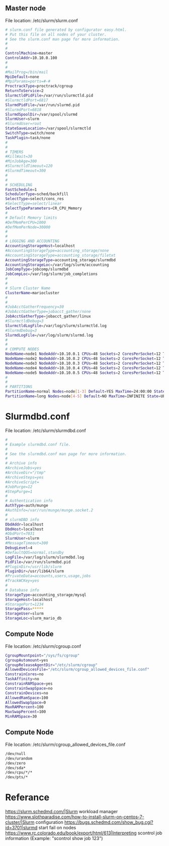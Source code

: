 ## Master node
File location: /etc/slurm/slurm.conf
```` bash
# slurm.conf file generated by configurator easy.html.
# Put this file on all nodes of your cluster.
# See the slurm.conf man page for more information.
#
#
ControlMachine=master
ControlAddr=10.10.0.100
#
# 
#MailProg=/bin/mail 
MpiDefault=none
#MpiParams=ports=#-# 
ProctrackType=proctrack/cgroup
ReturnToService=2
SlurmctldPidFile=/var/run/slurmctld.pid
#SlurmctldPort=6817 
SlurmdPidFile=/var/run/slurmd.pid
#SlurmdPort=6818 
SlurmdSpoolDir=/var/spool/slurmd
SlurmUser=slurm
#SlurmdUser=root 
StateSaveLocation=/var/spool/slurmctld
SwitchType=switch/none
TaskPlugin=task/none
# 
# 
# TIMERS 
#KillWait=30 
#MinJobAge=300 
#SlurmctldTimeout=120 
#SlurmdTimeout=300 
# 
# 
# SCHEDULING 
FastSchedule=1
SchedulerType=sched/backfill
SelectType=select/cons_res
#SelectType=select/linear
SelectTypeParameters=CR_CPU_Memory
# 
# Default Memory limits
#DefMemPerCPU=1000
#DefMemPerNode=30000
#
# 
# LOGGING AND ACCOUNTING 
AccountingStorageHost=localhost
#AccountingStorageType=accounting_storage/none
#AccountingStorageType=accounting_storage/filetxt
AccountingStorageType=accounting_storage/slurmdbd
AccountingStorageLoc=/var/log/slurm/accounting
JobCompType=jobcomp/slurmdbd
JobCompLoc=/var/log/slurm/job_completions
#
#
# Slurm Cluster Name
ClusterName=mariocluster
#
#
#JobAcctGatherFrequency=30 
#JobAcctGatherType=jobacct_gather/none
JobAcctGatherType=jobacct_gather/linux
#SlurmctldDebug=3 
SlurmctldLogFile=/var/log/slurm/slurmctld.log
#SlurmdDebug=3 
SlurmdLogFile=/var/log/slurm/slurmd.log
#
#
# COMPUTE NODES
NodeName=node1 NodeAddr=10.10.0.1 CPUs=48 Sockets=2 CoresPerSocket=12 ThreadsPerCore=2 RealMemory=96404 State=UNKNOWN
NodeName=node2 NodeAddr=10.10.0.2 CPUs=48 Sockets=2 CoresPerSocket=12 ThreadsPerCore=2 RealMemory=96404 State=UNKNOWN
NodeName=node3 NodeAddr=10.10.0.3 CPUs=48 Sockets=2 CoresPerSocket=12 ThreadsPerCore=2 RealMemory=96404 State=UNKNOWN
NodeName=node4 NodeAddr=10.10.0.4 CPUs=48 Sockets=2 CoresPerSocket=12 ThreadsPerCore=2 RealMemory=96404 State=UNKNOWN
NodeName=node5 NodeAddr=10.10.0.5 CPUs=48 Sockets=2 CoresPerSocket=12 ThreadsPerCore=2 RealMemory=96404 State=UNKNOWN
#
#
# PARTITIONS
PartitionName=normal Nodes=node[1-3] Default=YES MaxTime=24:00:00 State=UP
PartitionName=long Nodes=node[4-5] Default=NO MaxTime=INFINITE State=UP
````
# Slurmdbd.conf
File location: /etc/slurm/slurmdbd.conf
````bash
#
# Example slurmdbd.conf file.
#
# See the slurmdbd.conf man page for more information.
#
# Archive info
#ArchiveJobs=yes
#ArchiveDir="/tmp"
#ArchiveSteps=yes
#ArchiveScript=
#JobPurge=12
#StepPurge=1
#
# Authentication info
AuthType=auth/munge
#AuthInfo=/var/run/munge/munge.socket.2
#
# slurmDBD info
DbdAddr=localhost
DbdHost=localhost
#DbdPort=7031
SlurmUser=slurm
#MessageTimeout=300
DebugLevel=4
#DefaultQOS=normal,standby
LogFile=/var/log/slurm/slurmdbd.log
PidFile=/var/run/slurmdbd.pid
#PluginDir=/usr/lib/slurm
PluginDir=/usr/lib64/slurm
#PrivateData=accounts,users,usage,jobs
#TrackWCKey=yes
#
# Database info
StorageType=accounting_storage/mysql
StorageHost=localhost
#StoragePort=1234
StoragePass=*****
StorageUser=slurm
StorageLoc=slurm_mario_db
````

## Compute Node
File location: /etc/slurm/cgroup.conf
```` bash
CgroupMountpoint="/sys/fs/cgroup"
CgroupAutomount=yes
CgroupReleaseAgentDir="/etc/slurm/cgroup"
AllowedDevicesFile="/etc/slurm/cgroup_allowed_devices_file.conf"
ConstrainCores=no
TaskAffinity=no
ConstrainRAMSpace=yes
ConstrainSwapSpace=no
ConstrainDevices=no
AllowedRamSpace=100
AllowedSwapSpace=0
MaxRAMPercent=100
MaxSwapPercent=100
MinRAMSpace=30
````

## Compute Node
File location: /etc/slurm/cgroup_allowed_devices_file.conf
```` bash
/dev/null
/dev/urandom
/dev/zero
/dev/sda*
/dev/cpu/*/*
/dev/pts/*
````

# Referance
https://slurm.schedmd.com/|Slurm workload manager
https://www.slothparadise.com/how-to-install-slurm-on-centos-7-cluster/|Slurm configuration
https://bugs.schedmd.com/show_bug.cgi?id=3701|slurmd start fail on nodes
https://www.rc.colorado.edu/book/export/html/613|Interpreting scontrol job information (Example: "scontrol show job 123")
